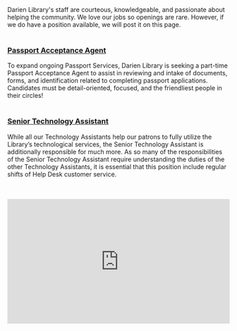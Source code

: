 <div class="row margin-bottom-30">
<div class="col-md-6">
	Darien Library's staff are courteous, knowledgeable, and passionate about helping the community. We love our jobs so openings are rare. However, if we do have a position available, we will post it on this page. 
<br />
<br />

### [Passport Acceptance Agent](/jobs-passport-agent "Passport Acceptance Agent")

To expand ongoing Passport Services, Darien Library is seeking a part-time Passport Acceptance Agent to assist in reviewing and intake of documents, forms, and identification related to completing passport applications. Candidates must be detail-oriented, focused, and the friendliest people in their circles!
<br />
<br />

### [Senior Technology Assistant](/jobs-senior-tech "Senior Technology Assistant")

While all our Technology Assistants help our patrons to fully utilize the Library’s technological services, the Senior Technology Assistant is additionally responsible for much more. As so many of the responsibilities of the Senior Technology Assistant require understanding the duties of the other Technology Assistants, it is essential that this position include regular shifts of Help Desk customer service.

<br />
<br />

</div>
<div class="col-md-6">

<style>.embed-container { position: relative; padding-bottom: 56.25%; height: 0; overflow: hidden; max-width: 100%; } .embed-container iframe, .embed-container object, .embed-container embed { position: absolute; top: 0; left: 0; width: 100%; height: 100%; }</style><div class='embed-container'><iframe src='https://player.vimeo.com/video/168811222' frameborder='0' webkitAllowFullScreen mozallowfullscreen allowFullScreen></iframe></div>

</div>
</div>
